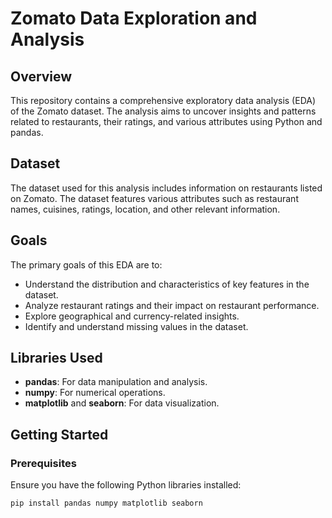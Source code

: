 # Zomato Data Exploration and Analysis

## Overview

This repository contains a comprehensive exploratory data analysis (EDA) of the Zomato dataset. The analysis aims to uncover insights and patterns related to restaurants, their ratings, and various attributes using Python and pandas.

## Dataset

The dataset used for this analysis includes information on restaurants listed on Zomato. The dataset features various attributes such as restaurant names, cuisines, ratings, location, and other relevant information.

## Goals

The primary goals of this EDA are to:

- Understand the distribution and characteristics of key features in the dataset.
- Analyze restaurant ratings and their impact on restaurant performance.
- Explore geographical and currency-related insights.
- Identify and understand missing values in the dataset.

## Libraries Used

- **pandas**: For data manipulation and analysis.
- **numpy**: For numerical operations.
- **matplotlib** and **seaborn**: For data visualization.

## Getting Started

### Prerequisites

Ensure you have the following Python libraries installed:

```bash
pip install pandas numpy matplotlib seaborn
